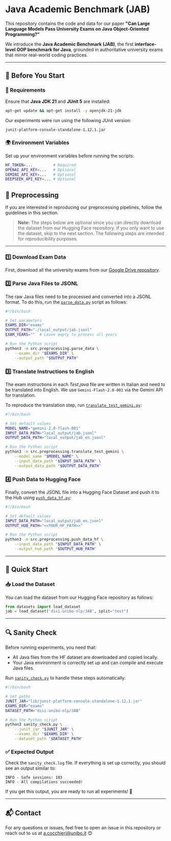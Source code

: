 # Java Academic Benchmark (JAB)

This repository contains the code and data for our paper **"Can Large Language Models Pass University Exams on Java Object-Oriented Programming?"**

We introduce the **Java Academic Benchmark (JAB)**, the first **interface-level OOP benchmark for Java**, grounded in authoritative university exams that mirror real-world coding practices.

---

## 📌 Before You Start


### 🔧 Requirements
Ensure that **Java JDK 21** and **JUnit 5** are installed:

```bash
apt-get update && apt-get install -y openjdk-21-jdk
```

Our experiments were run using the following JUnit version:

```
junit-platform-console-standalone-1.12.1.jar
```
### 🌍 Environment Variables
Set up your environment variables before running the scripts:

```bash
HF_TOKEN=...         # Required
OPENAI_API_KEY=...   # Optional
GEMINI_API_KEY=...   # Optional
DEEPSEEK_API_KEY=... # Optional
```

## 🔄 Preprocessing

If you are interested in reproducing our preprocessing pipelines, follow the guidelines in this section.

> **Note:** The steps below are optional since you can directly download the dataset from our Hugging Face repository. If you only want to use the dataset, skip to the next section. The following steps are intended for reproducibility purposes.

---

### 1️⃣ Download Exam Data
First, download all the university exams from our [Google Drive repository](https://drive.google.com/drive/folders/1_yFth-GrB8qManGn0GZT5FNidCrhZKBA?usp=sharing).

### 2️⃣ Parse Java Files to JSONL
The raw Java files need to be processed and converted into a JSONL format. To do this, run the [`parse_data.py`](src/preprocessing/parse_data.py) script as follows:

```bash
#!/bin/bash

# Set parameters
EXAMS_DIR="exams"
OUTPUT_PATH="./local_output/jab.jsonl"
EXAM_YEARS=""  # Leave empty to process all years

# Run the Python script
python3 -m src.preprocessing.parse_data \
    --exams_dir "$EXAMS_DIR" \
    --output_path "$OUTPUT_PATH"
```

### 3️⃣ Translate Instructions to English
The exam instructions in each *Test.java* file are written in Italian and need to be translated into English. We use `Gemini-Flash-2.0-001` via the Gemini API for translation.

To reproduce the translation step, run [`translate_test_gemini.py`](src/preprocessing/translate_test_gemini.py):

```bash
#!/bin/bash

# Set default values
MODEL_NAME="gemini-2.0-flash-001"
INPUT_DATA_PATH="local_output/jab.jsonl"
OUTPUT_DATA_PATH="local_output/jab_en.jsonl"

# Run the Python script
python3 -m src.preprocessing.translate_test_gemini \
    --model_name "$MODEL_NAME" \
    --input_data_path "$INPUT_DATA_PATH" \
    --output_data_path "$OUTPUT_DATA_PATH"
```

### 4️⃣ Push Data to Hugging Face
Finally, convert the JSONL file into a Hugging Face Dataset and push it to the Hub using [`push_data_hf.py`](src/preprocessing/push_data_hf.py):

```bash
#!/bin/bash

# Set default values
INPUT_DATA_PATH="local_output/jab_en.jsonl"
OUTPUT_HUB_PATH="<<YOUR_HF_PATH>>"

# Run the Python script
python3 -m src.preprocessing.push_data_hf \
    --input_data_path "$INPUT_DATA_PATH" \
    --output_hub_path "$OUTPUT_HUB_PATH"
```

---

## 🚀 Quick Start

### 📥 Load the Dataset
You can load the dataset from our Hugging Face repository as follows:

```python
from datasets import load_dataset
jab = load_dataset('disi-unibo-nlp/JAB', split="test")
```

---

## 🔍 Sanity Check
Before running experiments, you need that:
- All Java files from the HF dataset are downloaded and copied locally.
- Your Java environment is correctly set up and can compile and execute Java files.

Run [`sanity_check.py`](sanity_check.py) to handle these steps automatically:

```bash
#!/bin/bash

# Set paths
JUNIT_JAR="lib/junit-platform-console-standalone-1.12.1.jar"
EXAMS_DIR="exams"
DATASET_PATH="disi-unibo-nlp/JAB"

# Run the Python script
python3 sanity_check.py \
    --junit_jar "$JUNIT_JAR" \
    --exams_dir "$EXAMS_DIR" \
    --dataset_path "$DATASET_PATH"
```

### ✅ Expected Output
Check the `sanity_check.log` file. If everything is set up correctly, you should see an output similar to:

```log
INFO - Safe sessions: 103
INFO - All compilations succeeded!
```

If you get this output, you are ready to run all experiments! 🎉

---

## 📬 Contact
For any questions or issues, feel free to open an issue in this repository or reach out to us at
a.cocchieri@unibo.it 😊

